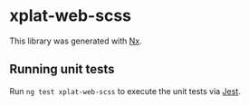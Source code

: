 # xplat-web-scss

This library was generated with [Nx](https://nx.dev).

## Running unit tests

Run `ng test xplat-web-scss` to execute the unit tests via [Jest](https://jestjs.io).
